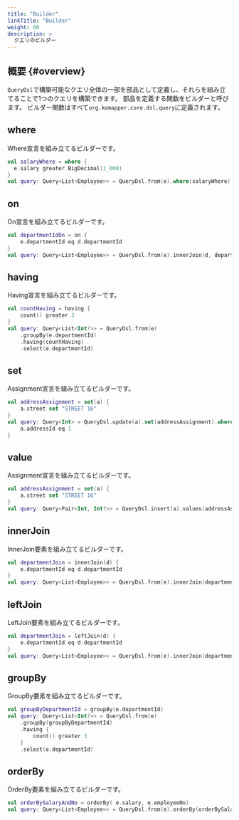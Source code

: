 ```yaml
---
title: "Builder"
linkTitle: "Builder"
weight: 60
description: >
  クエリのビルダー
---
```


## 概要 {#overview}

`QueryDsl`で構築可能なクエリ全体の一部を部品として定義し、それらを組み立てることで1つのクエリを構築できます。
部品を定義する関数をビルダーと呼びます。
ビルダー関数はすべて`org.komapper.core.dsl.query`に定義されます。

## where

Where宣言を組み立てるビルダーです。

```kotlin
val salaryWhere = where {
  e.salary greater BigDecimal(1_000)
}
val query: Query<List<Employee>> = QueryDsl.from(e).where(salaryWhere)
```

## on

On宣言を組み立てるビルダーです。

```kotlin
val departmentIdOn = on {
    e.departmentId eq d.departmentId
}
val query: Query<List<Employee>> = QueryDsl.from(e).innerJoin(d, departmentIdOn)
```

## having

Having宣言を組み立てるビルダーです。

```kotlin
val countHaving = having {
    count() greater 3
}
val query: Query<List<Int?>> = QueryDsl.from(e)
    .groupBy(e.departmentId)
    .having(countHaving)
    .select(e.departmentId)
```

## set

Assignment宣言を組み立てるビルダーです。

```kotlin
val addressAssignment = set(a) {
    a.street set "STREET 16"
}
val query: Query<Int> = QueryDsl.update(a).set(addressAssignment).where {
    a.addressId eq 1
}
```

## value

Assignment宣言を組み立てるビルダーです。

```kotlin
val addressAssignment = set(a) {
    a.street set "STREET 16"
}
val query: Query<Pair<Int, Int?>> = QueryDsl.insert(a).values(addressAssignment)
```

## innerJoin

InnerJoin要素を組み立てるビルダーです。

```kotlin
val departmentJoin = innerJoin(d) {
    e.departmentId eq d.departmentId
}
val query: Query<List<Employee>> = QueryDsl.from(e).innerJoin(departmentJoin)
```

## leftJoin

LeftJoin要素を組み立てるビルダーです。

```kotlin
val departmentJoin = leftJoin(d) {
    e.departmentId eq d.departmentId
}
val query: Query<List<Employee>> = QueryDsl.from(e).innerJoin(departmentJoin)
```


## groupBy

GroupBy要素を組み立てるビルダーです。

```kotlin
val groupByDepartmentId = groupBy(e.departmentId)
val query: Query<List<Int?>> = QueryDsl.from(e)
    .groupBy(groupByDepartmentId)
    .having {
        count() greater 3
    }
    .select(e.departmentId)
```

## orderBy

OrderBy要素を組み立てるビルダーです。

```kotlin
val orderBySalaryAndNo = orderBy( e.salary, e.employeeNo)
val query: Query<List<Employee>> = QueryDsl.from(e).orderBy(orderBySalaryAndNo)
```

